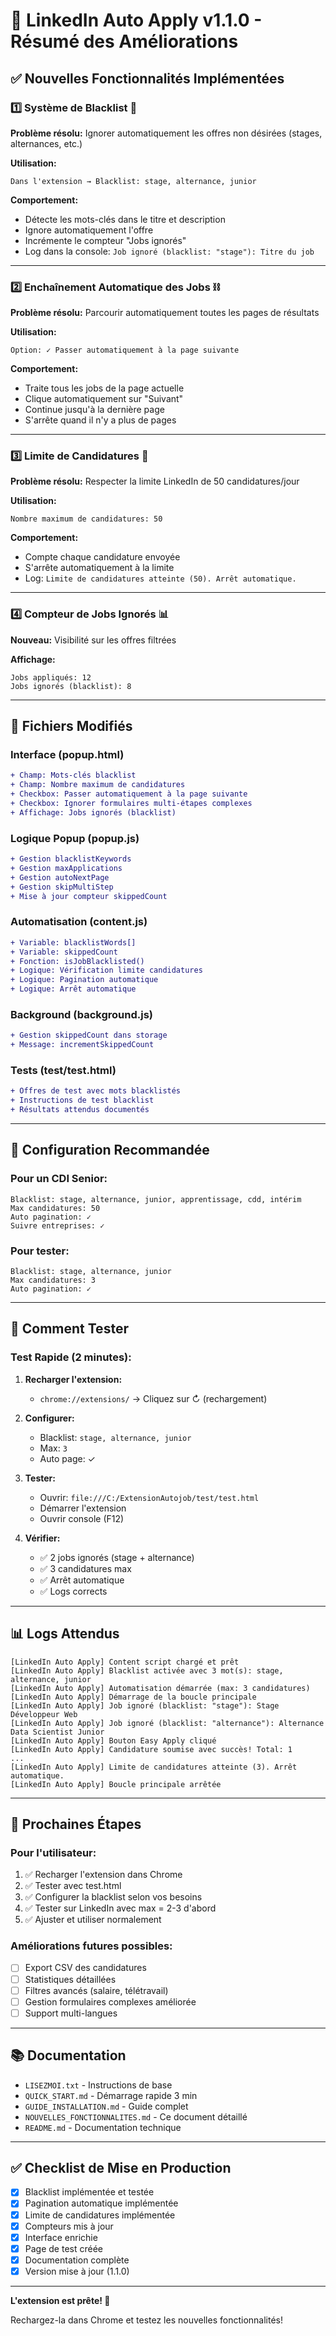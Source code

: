 # 🎯 LinkedIn Auto Apply v1.1.0 - Résumé des Améliorations

## ✅ Nouvelles Fonctionnalités Implémentées

### 1️⃣ Système de Blacklist 🚫
**Problème résolu:** Ignorer automatiquement les offres non désirées (stages, alternances, etc.)

**Utilisation:**
```
Dans l'extension → Blacklist: stage, alternance, junior
```

**Comportement:**
- Détecte les mots-clés dans le titre et description
- Ignore automatiquement l'offre
- Incrémente le compteur "Jobs ignorés"
- Log dans la console: `Job ignoré (blacklist: "stage"): Titre du job`

---

### 2️⃣ Enchaînement Automatique des Jobs ⛓️
**Problème résolu:** Parcourir automatiquement toutes les pages de résultats

**Utilisation:**
```
Option: ✓ Passer automatiquement à la page suivante
```

**Comportement:**
- Traite tous les jobs de la page actuelle
- Clique automatiquement sur "Suivant"
- Continue jusqu'à la dernière page
- S'arrête quand il n'y a plus de pages

---

### 3️⃣ Limite de Candidatures 🎯
**Problème résolu:** Respecter la limite LinkedIn de 50 candidatures/jour

**Utilisation:**
```
Nombre maximum de candidatures: 50
```

**Comportement:**
- Compte chaque candidature envoyée
- S'arrête automatiquement à la limite
- Log: `Limite de candidatures atteinte (50). Arrêt automatique.`

---

### 4️⃣ Compteur de Jobs Ignorés 📊
**Nouveau:** Visibilité sur les offres filtrées

**Affichage:**
```
Jobs appliqués: 12
Jobs ignorés (blacklist): 8
```

---

## 🔧 Fichiers Modifiés

### Interface (popup.html)
```diff
+ Champ: Mots-clés blacklist
+ Champ: Nombre maximum de candidatures
+ Checkbox: Passer automatiquement à la page suivante
+ Checkbox: Ignorer formulaires multi-étapes complexes
+ Affichage: Jobs ignorés (blacklist)
```

### Logique Popup (popup.js)
```diff
+ Gestion blacklistKeywords
+ Gestion maxApplications
+ Gestion autoNextPage
+ Gestion skipMultiStep
+ Mise à jour compteur skippedCount
```

### Automatisation (content.js)
```diff
+ Variable: blacklistWords[]
+ Variable: skippedCount
+ Fonction: isJobBlacklisted()
+ Logique: Vérification limite candidatures
+ Logique: Pagination automatique
+ Logique: Arrêt automatique
```

### Background (background.js)
```diff
+ Gestion skippedCount dans storage
+ Message: incrementSkippedCount
```

### Tests (test/test.html)
```diff
+ Offres de test avec mots blacklistés
+ Instructions de test blacklist
+ Résultats attendus documentés
```

---

## 📝 Configuration Recommandée

### Pour un CDI Senior:
```
Blacklist: stage, alternance, junior, apprentissage, cdd, intérim
Max candidatures: 50
Auto pagination: ✓
Suivre entreprises: ✓
```

### Pour tester:
```
Blacklist: stage, alternance, junior
Max candidatures: 3
Auto pagination: ✓
```

---

## 🧪 Comment Tester

### Test Rapide (2 minutes):
1. **Recharger l'extension:**
   - `chrome://extensions/` → Cliquez sur ↻ (rechargement)

2. **Configurer:**
   - Blacklist: `stage, alternance, junior`
   - Max: `3`
   - Auto page: ✓

3. **Tester:**
   - Ouvrir: `file:///C:/ExtensionAutojob/test/test.html`
   - Démarrer l'extension
   - Ouvrir console (F12)

4. **Vérifier:**
   - ✅ 2 jobs ignorés (stage + alternance)
   - ✅ 3 candidatures max
   - ✅ Arrêt automatique
   - ✅ Logs corrects

---

## 📊 Logs Attendus

```
[LinkedIn Auto Apply] Content script chargé et prêt
[LinkedIn Auto Apply] Blacklist activée avec 3 mot(s): stage, alternance, junior
[LinkedIn Auto Apply] Automatisation démarrée (max: 3 candidatures)
[LinkedIn Auto Apply] Démarrage de la boucle principale
[LinkedIn Auto Apply] Job ignoré (blacklist: "stage"): Stage Développeur Web
[LinkedIn Auto Apply] Job ignoré (blacklist: "alternance"): Alternance Data Scientist Junior
[LinkedIn Auto Apply] Bouton Easy Apply cliqué
[LinkedIn Auto Apply] Candidature soumise avec succès! Total: 1
...
[LinkedIn Auto Apply] Limite de candidatures atteinte (3). Arrêt automatique.
[LinkedIn Auto Apply] Boucle principale arrêtée
```

---

## 🚀 Prochaines Étapes

### Pour l'utilisateur:
1. ✅ Recharger l'extension dans Chrome
2. ✅ Tester avec test.html
3. ✅ Configurer la blacklist selon vos besoins
4. ✅ Tester sur LinkedIn avec max = 2-3 d'abord
5. ✅ Ajuster et utiliser normalement

### Améliorations futures possibles:
- [ ] Export CSV des candidatures
- [ ] Statistiques détaillées
- [ ] Filtres avancés (salaire, télétravail)
- [ ] Gestion formulaires complexes améliorée
- [ ] Support multi-langues

---

## 📚 Documentation

- `LISEZMOI.txt` - Instructions de base
- `QUICK_START.md` - Démarrage rapide 3 min
- `GUIDE_INSTALLATION.md` - Guide complet
- `NOUVELLES_FONCTIONNALITES.md` - Ce document détaillé
- `README.md` - Documentation technique

---

## ✅ Checklist de Mise en Production

- [x] Blacklist implémentée et testée
- [x] Pagination automatique implémentée
- [x] Limite de candidatures implémentée
- [x] Compteurs mis à jour
- [x] Interface enrichie
- [x] Page de test créée
- [x] Documentation complète
- [x] Version mise à jour (1.1.0)

---

**L'extension est prête! 🎉**

Rechargez-la dans Chrome et testez les nouvelles fonctionnalités!
